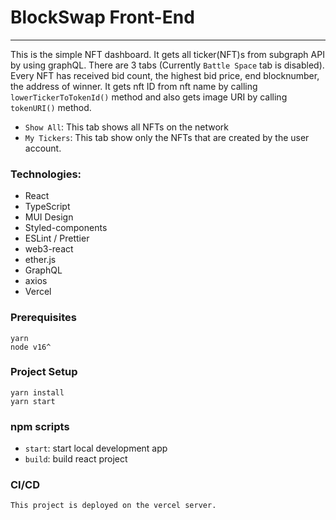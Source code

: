 # BlockSwap Front-End

---

This is the simple NFT dashboard.
It gets all ticker(NFT)s from subgraph API by using graphQL. There are 3 tabs (Currently `Battle Space` tab is disabled).
Every NFT has received bid count, the highest bid price, end blocknumber, the address of winner.
It gets nft ID from nft name by calling `lowerTickerToTokenId()` method and also gets image URI by calling `tokenURI()` method.

- `Show All`: This tab shows all NFTs on the network
- `My Tickers`: This tab show only the NFTs that are created by the user account.

### Technologies:

- React
- TypeScript
- MUI Design
- Styled-components
- ESLint / Prettier
- web3-react
- ether.js
- GraphQL
- axios
- Vercel

### Prerequisites

```
yarn
node v16^
```

### Project Setup

```
yarn install
yarn start
```

### npm scripts

- `start`: start local development app
- `build`: build react project

### CI/CD

```
This project is deployed on the vercel server.
```

